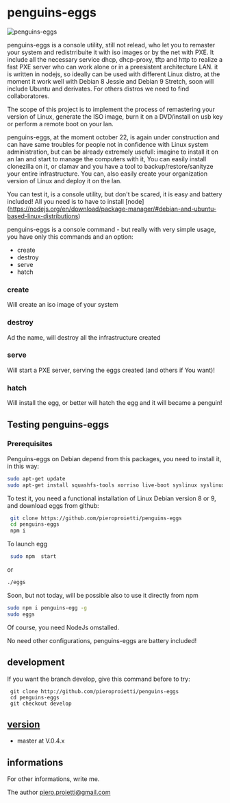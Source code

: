 # penguins-eggs

![penguins-eggs](https://github.com/pieroproietti/penguins-eggs/blob/master/src/assets/penguins-eggs.png?raw=true)

penguins-eggs is a console utility, still not relead, who let you to remaster your system and redistrribuite it with iso images or by the net with PXE.
It include all the necessary service dhcp, dhcp-proxy, tftp and http to realize a fast PXE server who can work alone or in a preesistent architecture LAN.
it is written in nodejs, so ideally can be used with different Linux distro, at the moment it work well with Debian 8 Jessie and Debian 9 Stretch, soon
will include Ubuntu and derivates. For others distros we need to find collaboratores.

The scope of this project is to implement the process of remastering your version of Linux, generate the ISO image, burn it on a DVD/install on usb key or
perform a remote boot on your lan.

penguins-eggs, at the moment october 22, is again under construction and can have same troubles for people not in confidence with Linux system administration, but can be
already extremely usefull: imagine to install it on an lan and start to manage the computers with it, You can easily install clonezilla on it, or clamav and
you have a tool to backup/restore/sanityze your entire infrastructure. You can, also easily create your organization version of Linux and deploy it on the lan.

You can test it, is a console utility, but don't be scared, it is easy and battery included! All you need is to have to install [node] (https://nodejs.org/en/download/package-manager/#debian-and-ubuntu-based-linux-distributions)

penguins-eggs is a console command - but really with very simple usage, you have only this commands and an option:
* create
* destroy
* serve
* hatch

### create
Will create an iso image of your system

### destroy
Ad the name, will destroy all the infrastructure created

### serve
Will start a PXE server, serving the eggs created (and others if You want)!

### hatch
Will install the egg, or better will hatch the egg and it will became a penguin!


## Testing penguins-eggs
### Prerequisites
Penguins-eggs on Debian depend from this packages, you need to install it, in this way:
``` bash
sudo apt-get update
sudo apt-get install squashfs-tools xorriso live-boot syslinux syslinux-common isolinux pxelinux
```

To test it, you need a functional installation of Linux Debian version 8 or 9, and download eggs from github:
``` bash
 git clone https://github.com/pieroproietti/penguins-eggs
 cd penguins-eggs
 npm i
```
To launch egg

``` bash
 sudo npm  start
```
or
``` bash
./eggs
```

Soon, but not today,  will be possible also to use it directly from npm
``` bash
sudo npm i penguins-egg -g
sudo eggs
```



Of course, you need NodeJs omstalled.

No need other configurations, penguins-eggs are battery included!

## development
If you want the branch develop, give this command before to try:
```
 git clone http://github.com/pieroproietti/penguins-eggs
 cd penguins-eggs
 git checkout develop
```
## [version](src/lib/README.md)
* master at V.0.4.x

## informations
For other informations, write me.

The author
piero.proietti@gmail.com
